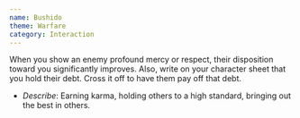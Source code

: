 ```yaml
---
name: Bushido
theme: Warfare
category: Interaction
---
```


When you show an enemy profound mercy or respect, their disposition toward you significantly improves. Also, write on your character sheet that you hold their debt. Cross it off to have them pay off that debt.

* *Describe*: Earning karma, holding others to a high standard, bringing out the best in others.